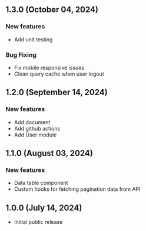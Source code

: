 ## 1.3.0 (October 04, 2024)

### New features

- Add unit testing

### Bug Fixing

- Fix mobile responsive issues
- Clean query cache when user logout

## 1.2.0 (September 14, 2024)

### New features

- Add document
- Add github actions
- Add User module

## 1.1.0 (August 03, 2024)

### New features

- Data table component
- Custom hooks for fetching pagination data from API

## 1.0.0 (July 14, 2024)

- Initial public release
